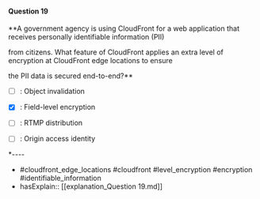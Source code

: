 #### Question  19

**A government agency is using CloudFront for a web application that receives personally identifiable information (PII)

from citizens. What feature of CloudFront applies an extra level of encryption at CloudFront edge locations to ensure

the PII data is secured end-to-end?**

- [ ] :  Object invalidation

- [x] :  Field-level encryption

- [ ] :  RTMP distribution

- [ ] :  Origin access identity

*----

- #cloudfront_edge_locations #cloudfront #level_encryption #encryption #identifiable_information
- hasExplain:: [[explanation_Question  19.md]]
